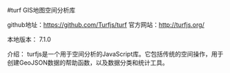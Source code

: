 #turf GIS地图空间分析库

github地址：https://github.com/Turfjs/turf
官方网站：http://turfjs.org/


本地版本： 7.1.0

介绍：
	    turfjs是一个用于空间分析的JavaScript库。它包括传统的空间操作，用于创建GeoJSON数据的帮助函数，以及数据分类和统计工具。
